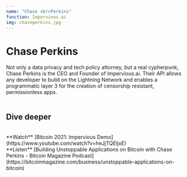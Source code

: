 ```yaml
---
name: "Chase <br>Perkins"
function: Impervious.ai
img: chaseperkins.jpg
---
```


# Chase Perkins

Not only a data privacy and tech policy attorney, but a real cypherpunk, Chase Perkins is the CEO and Founder of Impervious.ai. Their API allows any developer to build on the Lightning Network and enables a programmatic layer 3 for the creation of censorship resistant, permissionless apps.
<br><br>
## Dive deeper
<br>
**Watch** [Bitcoin
 2021: Impervious Demo](https://www.youtube.com/watch?v=heJjTQEljxE)
<br>
**Listen** [Building
 Unstoppable Applications on Bitcoin with Chase Perkins - Bitcoin Magazine Podcast](https://bitcoinmagazine.com/business/unstoppable-applications-on-bitcoin)

